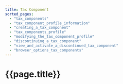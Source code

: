 ```yaml
---
title: Tax Component
sorted_pages:
  - "tax_components"
  - "tax_component_profile_information"
  - "creating_a_tax_component"
  - "tax_components_profile"
  - "modifying_the_tax_component_profile"
  - "discontinuing_a_tax_component"
  - "view_and_activate_a_discontinued_tax_component"
  - "browser_options_tax_components"
---
```

# {{page.title}}
